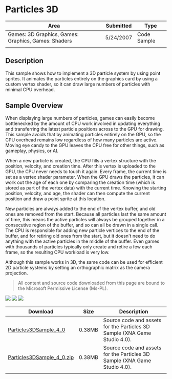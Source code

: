 # Particles 3D

|Area|Submitted|Type|
|-|-|-|
Games: 3D Graphics, Games: Graphics, Games: Shaders|5/24/2007|Code Sample
||||

## Description

This sample shows how to implement a 3D particle system by using point sprites. It animates the particles entirely on the graphics card by using a custom vertex shader, so it can draw large numbers of particles with minimal CPU overhead.

## Sample Overview

When displaying large numbers of particles, games can easily become bottlenecked by the amount of CPU work involved in updating everything and transferring the latest particle positions across to the GPU for drawing. This sample avoids that by animating particles entirely on the GPU, so the CPU overhead remains low regardless of how many particles are active. Moving eye candy to the GPU leaves the CPU free for other things, such as gameplay, physics, or AI.

When a new particle is created, the CPU fills a vertex structure with the position, velocity, and creation time. After this vertex is uploaded to the GPU, the CPU never needs to touch it again. Every frame, the current time is set as a vertex shader parameter. When the GPU draws the particles, it can work out the age of each one by comparing the creation time (which is stored as part of the vertex data) with the current time. Knowing the starting position, velocity, and age, the shader can then compute the current position and draw a point sprite at this location.

New particles are always added to the end of the vertex buffer, and old ones are removed from the start. Because all particles last the same amount of time, this means the active particles will always be grouped together in a consecutive region of the buffer, and so can all be drawn in a single call. The CPU is responsible for adding new particle vertices to the end of the buffer, and for retiring old ones from the start, but it doesn't need to do anything with the active particles in the middle of the buffer. Even games with thousands of particles typically only create and retire a few each frame, so the resulting CPU workload is very low.

Although this sample works in 3D, the same code can be used for efficient 2D particle systems by setting an orthographic matrix as the camera projection.

> All content and source code downloaded from this page are bound to the Microsoft Permissive License (Ms-PL).

![](https://github.com/simondarksidej/XNAGameStudio/blob/archive/Images/XNA_Particle3D_01_small.jpg?raw=true)
![](https://github.com/simondarksidej/XNAGameStudio/blob/archive/Images/XNA_Particle3D_02_small.jpg?raw=true)
![](https://github.com/simondarksidej/XNAGameStudio/blob/archive/Images/XNA_Particle3D_03_small.jpg?raw=true)

Download | Size | Description
---|---|---|
[Particles3DSample_4_0](https://github.com/simondarksidej/XNAGameStudio/tree/archive/Samples/Particles3DSample_4_0) | 0.38MB | Source code and assets for the Particles 3D Sample (XNA Game Studio 4.0).
[Particles3DSample_4_0.zip](https://github.com/simondarksidej/XNAGameStudioZips/raw/zips/Particles3DSample_4_0.zip) | 0.38MB | Source code and assets for the Particles 3D Sample (XNA Game Studio 4.0).
||||
